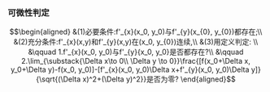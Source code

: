 ### 可微性判定
$$\begin{aligned}
&(1)必要条件:f'_{x}(x_0, y_0)与f'_{y}(x_{0}, y_{0})都存在;\\
&(2)充分条件:f'_{x}(x,y)和f'_{y}(x,y)在(x_0, y_{0})连续,\\ 
&(3)用定义判定: \\
&\qquad 1.f'_{x}(x_0, y_0)与f'_{y}{x_0, y_0}是否都存在?\\
&\qquad 2.\lim_{\substack{\Delta x\to 0\\ \Delta y \to 0}}\frac{[f(x_0+\Delta x, y_0+\Delta y)-f(x_0, y_0)]-[f'_{x}(x_0, y_0)\Delta x+f'_{y}(x_0, y_0)\Delta y]}{\sqrt{(\Delta x)^2+(\Delta y)^2}}是否为零?
\end{aligned}$$
